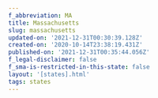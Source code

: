 ```yaml
---
f_abbreviation: MA
title: Massachusetts
slug: massachusetts
updated-on: '2021-12-31T00:30:39.128Z'
created-on: '2020-10-14T23:38:19.431Z'
published-on: '2021-12-31T00:35:44.056Z'
f_legal-disclaimer: false
f_sma-is-restricted-in-this-state: false
layout: '[states].html'
tags: states
---
```



